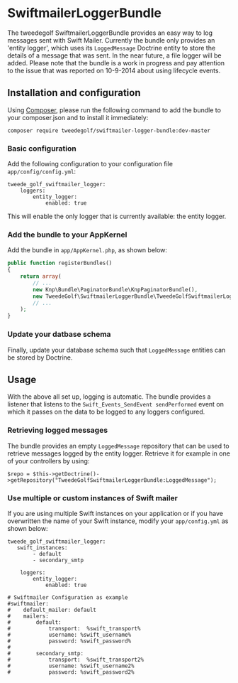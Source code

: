 # SwiftmailerLoggerBundle

The tweedegolf SwiftmailerLoggerBundle provides an easy way to log messages sent with Swift Mailer. Currently
the bundle only provides an 'entity logger', which uses its `LoggedMessage` Doctrine entity to store
the details of a message that was sent. In the near future, a file logger will be added. Please note that the bundle is a work in progress and pay attention to the issue that was reported on 10-9-2014 about using lifecycle events.

## Installation and configuration

Using [Composer][composer], please run the following command to add the bundle to your composer.json and to install it
immediately:

```
composer require tweedegolf/swiftmailer-logger-bundle:dev-master
```

### Basic configuration
Add the following configuration to your configuration file `app/config/config.yml`:

```
tweede_golf_swiftmailer_logger:
    loggers:
        entity_logger:
            enabled: true
```

This will enable the only logger that is currently available: the entity logger.

### Add the bundle to your AppKernel
Add the bundle in `app/AppKernel.php`, as shown below:

```php
public function registerBundles()
{
    return array(
        // ...
        new Knp\Bundle\PaginatorBundle\KnpPaginatorBundle(),
        new TweedeGolf\SwiftmailerLoggerBundle\TweedeGolfSwiftmailerLoggerBundle(),
        // ...
    );
}
```

### Update your datbase schema
Finally, update your database schema such that `LoggedMessage` entities can be stored by Doctrine.

## Usage
With the above all set up, logging is automatic. The bundle provides a listener that listens to the
`Swift_Events_SendEvent sendPerformed` event on which it passes on the data to be logged to any loggers configured.

### Retrieving logged messages
The bundle provides an empty `LoggedMessage` repository that can be used to retrieve messages logged by the entity logger.
Retrieve it for example in one of your controllers by using:

```
$repo = $this->getDoctrine()->getRepository("TweedeGolfSwiftmailerLoggerBundle:LoggedMessage");

```

### Use multiple or custom instances of Swift mailer
If you are using multiple Swift instances on your application or if you have overwritten the name of your Swift instance, modify your `app/config.yml` as shown below:
```
tweede_golf_swiftmailer_logger:
   swift_instances:
        - default
        - secondary_smtp
        
    loggers:
        entity_logger:
            enabled: true
            
# Swiftmailer Configuration as example
#swiftmailer:
#    default_mailer: default
#    mailers:
#        default:
#            transport:  %swift_transport%
#            username: %swift_username%
#            password: %swift_password%
#
#        secondary_smtp:
#            transport:  %swift_transport2%
#            username: %swift_username2%
#            password: %swift_password2%

```

[composer]: https://getcomposer.org/
